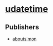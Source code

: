 # [udatetime](https://pypi.org/project/udatetime)



## Publishers
- [aboutsimon](https://pypi.org/user/aboutsimon)

